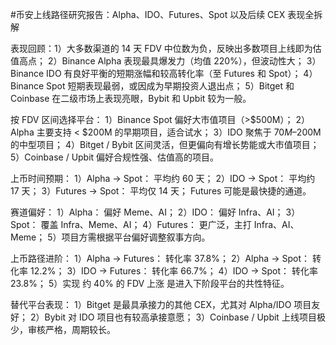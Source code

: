 #币安上线路径研究报告：Alpha、IDO、Futures、Spot 以及后续 CEX 表现全拆解

表现回顾：1）大多数渠道的 14 天 FDV 中位数为负，反映出多数项目上线即为估值高点；
2）Binance Alpha 表现最具爆发力（均值 220%），但波动性大；
3）Binance IDO 有良好平衡的短期涨幅和较高转化率（至 Futures 和 Spot）；
4）Binance Spot 短期表现最弱，或因成为早期投资人退出点；
5）Bitget 和 Coinbase 在二级市场上表现亮眼，Bybit 和 Upbit 较为一般。

按 FDV 区间选择平台：
1）Binance Spot 偏好大市值项目（>$500M）；
2）Alpha 主要支持 < $200M 的早期项目，适合试水；
3）IDO 聚焦于 $70M–$200M 的中型项目；
4）Bitget / Bybit 区间灵活，但更偏向有增长势能或大市值项目；
5）Coinbase / Upbit 偏好合规性强、估值高的项目。

上币时间预期：
1）Alpha → Spot： 平均约 60 天；
2）IDO → Spot： 平均约 17 天；
3）Futures → Spot： 平均仅 14 天；
Futures 可能是最快捷的通道。

赛道偏好：
1）Alpha： 偏好 Meme、AI；
2）IDO： 偏好 Infra、AI；
3）Spot： 覆盖 Infra、Meme、AI；
4）Futures： 更广泛，主打 Infra、AI、Meme；
5）项目方需根据平台偏好调整叙事方向。

上币路径进阶：
1）Alpha → Futures： 转化率 37.8%；
2）Alpha → Spot： 转化率 12.2%；
3）IDO → Futures： 转化率 66.7%；
4）IDO → Spot： 转化率 23.8%；
5）实现 约 40% 的 FDV 上涨 是进入下阶段平台的共性特征。

替代平台表现：
1）Bitget 是最具承接力的其他 CEX，尤其对 Alpha/IDO 项目友好；
2）Bybit 对 IDO 项目也有较高承接意愿；
3）Coinbase / Upbit 上线项目极少，审核严格，周期较长。
